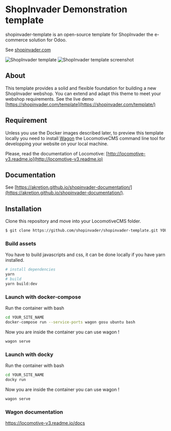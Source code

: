 # ShopInvader Demonstration template

shopinvader-template is an open-source template for ShopInvader the
e-commerce solution for Odoo.

See [shopinvader.com](https://shopinvader.com)

![ShopInvader template](https://imgur.com/7PiaRFZ)
![ShopInvader template screenshot](https://imgur.com/7PiaRFZ "shopinvader template screenshot")

## About
This template provides a solid and flexible foundation for building a new
ShopInvader webshop. You can extend and adapt this theme to meet your webshop requirements.
See the live demo [https://shopinvader.com/template](https://shopinvader.com/template/)

## Requirement

Unless you use the Docker images described later, to preview this template locally you need to install
[Wagon](https://github.com/locomotivecms/wagon) the LocomotiveCMS command line
tool for developping your website on your local machine.

Please, read the documentation of Locomotive:
[http://locomotive-v3.readme.io](http://locomotive-v3.readme.io)

## Documentation

See [https://akretion.github.io/shopinvader-documentation/](https://akretion.github.io/shopinvader-documentation/).

## Installation

Clone this repository and move into your LocomotiveCMS folder.

```bash
$ git clone https://github.com/shopinvader/shopinvader-template.git YOUR_SITE_NAME
```

### Build assets

You have to build javascripts and css, it can be done locally 
if you have yarn installed.


```bash
# install dependencies
yarn
# build
yarn build:dev
```


### Launch with docker-compose

Run the container with bash

```bash
cd YOUR_SITE_NAME
docker-compose run --service-ports wagon gosu ubuntu bash
```

Now you are inside the container you can use wagon !

```bash
wagon serve
```

### Launch with docky

Run the container with bash

```bash
cd YOUR_SITE_NAME
docky run
```

Now you are inside the container you can use wagon !

```bash
wagon serve
```

### Wagon documentation

https://locomotive-v3.readme.io/docs

